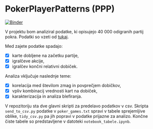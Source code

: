 PokerPlayerPatterns (PPP)
=====================
[![Binder](https://mybinder.org/badge_logo.svg)](https://mybinder.org/v2/gh/kuco23/PokerPlayerPatterns/master)

V projektu bom analiziral podatke, ki opisujejo 40 000 odigranih partij pokra.
Podatki so vzeti od [tukaj](https://www.kaggle.com/smeilz/poker-holdem-games#File198.txt).

Med zajete podatke spadajo:
- [x] karte dobljene na začetku partije,
- [x] igralčeve akcije,
- [x] igralčev končni relativni dobiček.

Analiza vključuje naslednje teme:
- [x] korelacija med številom zmag in povprečjem dobičkov,
- [x] vpliv kombinacij vrednosti kart na dobiček,
- [x] karakterizacija in analiza blefiranja.

V repozitoriju sta dve glavni skripti za predelavo podatkov v csv.
Skripta `send_to_csv.py` podatke v `poker_games.txt` spravi
v tabele sprejemljive oblike, `tidy_csv.py` pa jih popravi
v podatke prijazne za analizo. Končne čiste tabele so predstavljene
v datoteki `notebook_tabele.ipynb`.
